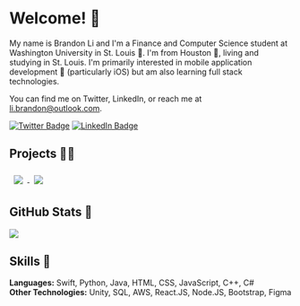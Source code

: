 <h1>Welcome! 👋</h1>
<p>
   My name is Brandon Li and I'm a Finance and Computer Science student at Washington University in St. Louis 🐻. I'm from Houston 🤠, living and studying in St. Louis.
   I'm primarily interested in mobile application development 📱 (particularly iOS) but am also learning full stack technologies. 
   
   You can find me on Twitter, LinkedIn, or reach me at li.brandon@outlook.com.
   
   <!--Check out my portfolio if you want to know more.-->
</p>

<!--[![Visits Badge](https://badges.pufler.dev/visits/braydoncoyer/braydoncoyer)](https:braydoncoyer.dev)-->
[![Twitter Badge](https://img.shields.io/badge/Twitter-Profile-informational?style=flat&logo=twitter&logoColor=white&color=1CA2F1)](https://twitter.com/librandon0706)
[![LinkedIn Badge](https://img.shields.io/badge/LinkedIn-Profile-informational?style=flat&logo=linkedin&logoColor=white&color=0D76A8)](https://www.linkedin.com/in/brandonlongli/)
<!--[![CodePen Badge](https://img.shields.io/badge/CodePen-Profile-informational?style=flat&logo=codepen&logoColor=white&color=black)](https://codepen.io/braydoncoyer)-->

<h2>Projects 👨‍💻</h2>
<a href="https://github.com/li-brandon/BearSurvival">
  <img align="center" style="margin:0.5rem" src="https://github-readme-stats.vercel.app/api/pin/?username=li-brandon&repo=BearSurvival"/>
</a>
<a href="https://github.com/li-brandon/li-brandon.github.io">
  <img align="center" style="margin:0.5rem" src="https://github-readme-stats.vercel.app/api/pin/?username=li-brandon&repo=li-brandon.github.io"/>
</a>

<!--<h2>Blog Posts 📝</h2>-->

<h2>GitHub Stats 💯</h2>

<p>
   <img align="center" src="https://github-readme-stats.vercel.app/api/top-langs/?username=li-brandon&title_color=00FFB5&bg_color=273036&text_color=ffffff" />
</p>

<h2>Skills 💼</h2>
<p>
   <strong>Languages:</strong> Swift, Python, Java, HTML, CSS, JavaScript, C++, C#
   <br>
   <strong>Other Technologies:</strong> Unity, SQL, AWS, React.JS, Node.JS, Bootstrap, Figma
</p>
